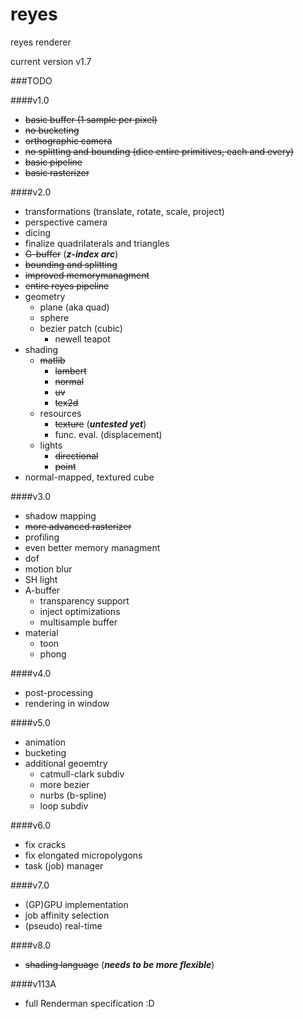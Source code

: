 # reyes
reyes renderer

current version v1.7

###TODO

####v1.0

- ~~basic buffer (1 sample per pixel)~~
- ~~no bucketing~~
- ~~orthographic camera~~
- ~~no splitting and bounding (dice entire primitives, each and every)~~
- ~~basic pipeline~~
- ~~basic rasterizer~~

####v2.0

- transformations (translate, rotate, scale, project)
- perspective camera
- dicing
- finalize quadrilaterals and triangles
- ~~G-buffer~~ (***z-index arc***)
- ~~bounding and splitting~~
- ~~improved memorymanagment~~
- ~~entire reyes pipeline~~
- geometry
    - plane (aka quad)
    - sphere
    - bezier patch (cubic)
        - newell teapot
- shading
    - ~~matlib~~
        - ~~lambert~~
        - ~~normal~~
        - ~~uv~~
        - ~~tex2d~~
    - resources
        - ~~texture~~ (***untested yet***)
        - func. eval. (displacement)
    - lights
        - ~~directional~~
        - ~~point~~
- normal-mapped, textured cube

####v3.0

- shadow mapping
- ~~more advanced rasterizer~~
- profiling
- even better memory managment
- dof
- motion blur
- SH light
- A-buffer
    - transparency support
    - inject optimizations
    - multisample buffer
- material
    - toon
    - phong

####v4.0

- post-processing
- rendering in window

####v5.0

- animation
- bucketing
- additional geoemtry
    - catmull-clark subdiv
    - more bezier
    - nurbs (b-spline)
    - loop subdiv

####v6.0

- fix cracks
- fix elongated micropolygons
- task (job) manager

####v7.0

- (GP)GPU implementation
- job affinity selection
- (pseudo) real-time

####v8.0

- ~~shading language~~ (***needs to be more flexible***)

####v113A

- full Renderman specification :D